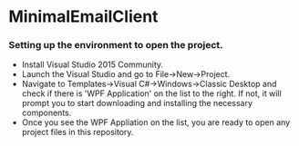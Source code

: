 # MinimalEmailClient

### Setting up the environment to open the project.

- Install Visual Studio 2015 Community.
- Launch the Visual Studio and go to File->New->Project.
- Navigate to Templates->Visual C#->Windows->Classic Desktop and check if there is 'WPF Application' on the list to the right. If not, it will prompt you to start downloading and installing the necessary components.
- Once you see the WPF Appliation on the list, you are ready to open any project files in this repository.
